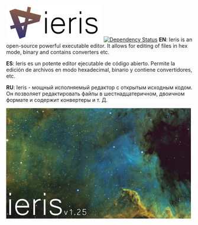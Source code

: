 ![Ieris](https://github.com/FR0E6HNIZCLL02SUMFWY/Ieris-Remastered/blob/master/icon/toptext.png?raw=true)
[![Dependency Status](https://david-dm.org/atom/atom.svg)](https://david-dm.org/atom/atom)
**EN**: Ieris is an open-source powerful executable editor. It allows for editing of files in hex mode, binary and contains converters etc.

**ES**: Ieris es un potente editor ejecutable de código abierto. Permite la edición de archivos en modo hexadecimal, binario y contiene convertidores, etc.

**RU**: Ieris - мощный исполняемый редактор с открытым исходным кодом. Он позволяет редактировать файлы в шестнадцатеричном, двоичном формате и содержит конвертеры и т. Д.

![Ieris](https://github.com/FR0E6HNIZCLL02SUMFWY/Ieris-Remastered/blob/master/icon/intro_rem.png?raw=true)
